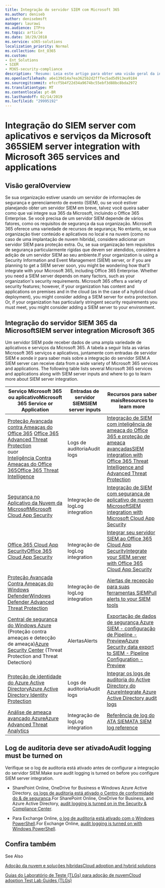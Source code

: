 ```yaml
---
title: Integração do servidor SIEM com Microsoft 365
ms.author: deniseb
author: denisebmsft
manager: laurawi
ms.audience: ITPro
ms.topic: article
ms.date: 10/29/2018
ms.service: o365-solutions
localization_priority: Normal
ms.collection: Ent_O365
ms.custom:
- Ent_Solutions
- SIEM
- M365-security-compliance
description: 'Resumo: Leia este artigo para obter uma visão geral da integração do servidor SIEM com Microsoft 365.'
ms.openlocfilehash: a6e139d14a7ea3625b2d2fffec5ad5d913ea9184
ms.sourcegitcommit: efccf5b4f22d34a9674bc55ebf3d88bc8bda2972
ms.translationtype: MT
ms.contentlocale: pt-BR
ms.lasthandoff: 02/14/2019
ms.locfileid: "29995192"
---
```

# <a name="siem-server-integration-with-microsoft-365-services-and-applications"></a><span data-ttu-id="bfd12-103">Integração do SIEM server com aplicativos e serviços da Microsoft 365</span><span class="sxs-lookup"><span data-stu-id="bfd12-103">SIEM server integration with Microsoft 365 services and applications</span></span>

## <a name="overview"></a><span data-ttu-id="bfd12-104">Visão geral</span><span class="sxs-lookup"><span data-stu-id="bfd12-104">Overview</span></span>

<span data-ttu-id="bfd12-p101">Se sua organização estiver usando um servidor de informações de segurança e gerenciamento de evento (SIEM), ou se você estiver planejando obter um servidor SIEM em breve, talvez você queira saber como que vai integre sua 365 da Microsoft, incluindo o Office 365 Enterprise. Se você precisa de um servidor SIEM depende de vários fatores, como os requisitos de segurança da sua organização. Microsoft 365 oferece uma variedade de recursos de segurança; No entanto, se sua organização tiver conteúdo e aplicativos no local e na nuvem (como no caso de uma implantação de nuvem híbrida), considere adicionar um servidor SIEM para proteção extra. Ou, se sua organização tem requisitos de segurança particularmente rígidas que devem ser atendidos, considere a adição de um servidor SIEM ao seu ambiente.</span><span class="sxs-lookup"><span data-stu-id="bfd12-p101">If your organization is using a Security Information and Event Management (SIEM) server, or if you are planning to get a SIEM server soon, you might be wondering how that'll integrate with your Microsoft 365, including Office 365 Enterprise. Whether you need a SIEM server depends on many factors, such as your organization's security requirements. Microsoft 365 offers a variety of security features; however, if your organization has content and applications on premises and in the cloud (as in the case of a hybrid cloud deployment), you might consider adding a SIEM server for extra protection. Or, if your organization has particularly stringent security requirements you must meet, you might consider adding a SIEM server to your environment.</span></span>

## <a name="siem-server-integration-microsoft-365"></a><span data-ttu-id="bfd12-109">Integração do servidor SIEM 365 da Microsoft</span><span class="sxs-lookup"><span data-stu-id="bfd12-109">SIEM server integration Microsoft 365</span></span>

<span data-ttu-id="bfd12-p102">Um servidor SIEM pode receber dados de uma ampla variedade de aplicativos e serviços da Microsoft 365. A tabela a seguir lista as várias Microsoft 365 serviços e aplicativos, juntamente com entradas de servidor SIEM e aonde ir para saber mais sobre a integração do servidor SIEM.</span><span class="sxs-lookup"><span data-stu-id="bfd12-p102">A SIEM server can receive data from a wide variety of Microsoft 365 services and applications. The following table lists several Microsoft 365 services and applications along with SIEM server inputs and where to go to learn more about SIEM server integration.</span></span> 

| <span data-ttu-id="bfd12-112">Serviço Microsoft 365 ou aplicativo</span><span class="sxs-lookup"><span data-stu-id="bfd12-112">Microsoft 365 Service or Application</span></span> | <span data-ttu-id="bfd12-113">Entradas de servidor SIEM</span><span class="sxs-lookup"><span data-stu-id="bfd12-113">SIEM server inputs</span></span> | <span data-ttu-id="bfd12-114">Recursos para saber mais</span><span class="sxs-lookup"><span data-stu-id="bfd12-114">Resources to learn more</span></span> |
| --- | --- | --- |
| <span data-ttu-id="bfd12-115">[Proteção Avançada contra Ameaças do Office 365](office-365-atp.md) </span><span class="sxs-lookup"><span data-stu-id="bfd12-115">[Office 365 Advanced Threat Protection](office-365-atp.md)</span></span> <br/>   <span data-ttu-id="bfd12-116">ou</span><span class="sxs-lookup"><span data-stu-id="bfd12-116">or</span></span>   <br/>[<span data-ttu-id="bfd12-117">Inteligência Contra Ameaças do Office 365</span><span class="sxs-lookup"><span data-stu-id="bfd12-117">Office 365 Threat Intelligence</span></span>](office-365-ti.md) | <span data-ttu-id="bfd12-118">Logs de auditoria</span><span class="sxs-lookup"><span data-stu-id="bfd12-118">Audit logs</span></span> | [<span data-ttu-id="bfd12-119">Integração de SIEM com inteligência de ameaça do Office 365 e proteção de ameaça avançadas</span><span class="sxs-lookup"><span data-stu-id="bfd12-119">SIEM integration with Office 365 Threat Intelligence and Advanced Threat Protection</span></span>](siem-integration-with-office-365-ti.md) |
| [<span data-ttu-id="bfd12-120">Segurança no Aplicativo da Nuvem da Microsoft</span><span class="sxs-lookup"><span data-stu-id="bfd12-120">Microsoft Cloud App Security</span></span>](https://docs.microsoft.com/cloud-app-security/what-is-cloud-app-security) | <span data-ttu-id="bfd12-121">Integração de log</span><span class="sxs-lookup"><span data-stu-id="bfd12-121">Log integration</span></span> | [<span data-ttu-id="bfd12-122">Integração de SIEM com segurança de aplicativo de nuvem Microsoft</span><span class="sxs-lookup"><span data-stu-id="bfd12-122">SIEM integration with Microsoft Cloud App Security</span></span>](https://docs.microsoft.com/cloud-app-security/siem) |
| [<span data-ttu-id="bfd12-123">Office 365 Cloud App Security</span><span class="sxs-lookup"><span data-stu-id="bfd12-123">Office 365 Cloud App Security</span></span>](office-365-cas-overview.md) | <span data-ttu-id="bfd12-124">Integração de log</span><span class="sxs-lookup"><span data-stu-id="bfd12-124">Log integration</span></span> | [<span data-ttu-id="bfd12-125">Integrar seu servidor SIEM ao Office 365 Cloud App Security</span><span class="sxs-lookup"><span data-stu-id="bfd12-125">Integrate your SIEM server with Office 365 Cloud App Security</span></span>](integrate-your-siem-server-with-office-365-cas.md) |
| [<span data-ttu-id="bfd12-126">Proteção Avançada Contra Ameaças do Windows Defender</span><span class="sxs-lookup"><span data-stu-id="bfd12-126">Windows Defender Advanced Threat Protection</span></span>](https://docs.microsoft.com/windows/security/threat-protection/) | <span data-ttu-id="bfd12-127">Integração de log</span><span class="sxs-lookup"><span data-stu-id="bfd12-127">Log integration</span></span> | [<span data-ttu-id="bfd12-128">Alertas de recepção para suas ferramentas SIEM</span><span class="sxs-lookup"><span data-stu-id="bfd12-128">Pull alerts to your SIEM tools</span></span>](https://docs.microsoft.com/windows/security/threat-protection/windows-defender-atp/configure-siem-windows-defender-advanced-threat-protection) |
| <span data-ttu-id="bfd12-129">[Central de segurança do Windows Azure](https://docs.microsoft.com/azure/security-center/security-center-intro) (Proteção contra ameaças e detecção de ameaça)</span><span class="sxs-lookup"><span data-stu-id="bfd12-129">[Azure Security Center](https://docs.microsoft.com/azure/security-center/security-center-intro) (Threat Protection and Threat Detection)</span></span> | <span data-ttu-id="bfd12-130">Alertas</span><span class="sxs-lookup"><span data-stu-id="bfd12-130">Alerts</span></span> | [<span data-ttu-id="bfd12-131">Exportação de dados de segurança Azure SIEM - configuração de Pipeline - Preview</span><span class="sxs-lookup"><span data-stu-id="bfd12-131">Azure Security data export to SIEM - Pipeline Configuration - Preview</span></span>](https://docs.microsoft.com/azure/security-center/security-center-export-data-to-siem) |
| [<span data-ttu-id="bfd12-132">Proteção de identidade do Azure Active Directory</span><span class="sxs-lookup"><span data-stu-id="bfd12-132">Azure Active Directory Identity Protection</span></span>](https://docs.microsoft.com/azure/active-directory/identity-protection/overview) | <span data-ttu-id="bfd12-133">Logs de auditoria</span><span class="sxs-lookup"><span data-stu-id="bfd12-133">Audit logs</span></span> | [<span data-ttu-id="bfd12-134">Integrar os logs de auditoria do Active Directory do Azure</span><span class="sxs-lookup"><span data-stu-id="bfd12-134">Integrate Azure Active Directory audit logs</span></span>](https://docs.microsoft.com/azure/security/security-azure-log-integration-ad) |
| [<span data-ttu-id="bfd12-135">Análise de ameaça avançado Azure</span><span class="sxs-lookup"><span data-stu-id="bfd12-135">Azure Advanced Threat Analytics</span></span>](https://docs.microsoft.com/azure/security/azure-threat-detection) | <span data-ttu-id="bfd12-136">Integração de log</span><span class="sxs-lookup"><span data-stu-id="bfd12-136">Log integration</span></span> | [<span data-ttu-id="bfd12-137">Referência de log do ATA SIEM</span><span class="sxs-lookup"><span data-stu-id="bfd12-137">ATA SIEM log reference</span></span>](https://docs.microsoft.com/advanced-threat-analytics/cef-format-sa) |

## <a name="audit-logging-must-be-turned-on"></a><span data-ttu-id="bfd12-138">Log de auditoria deve ser ativado</span><span class="sxs-lookup"><span data-stu-id="bfd12-138">Audit logging must be turned on</span></span>

<span data-ttu-id="bfd12-139">Verifique se o log de auditoria está ativado antes de configurar a integração do servidor SIEM.</span><span class="sxs-lookup"><span data-stu-id="bfd12-139">Make sure audit logging is turned on before you configure SIEM server integration.</span></span> 

- <span data-ttu-id="bfd12-140">SharePoint Online, OneDrive for Business e Windows Azure Active Directory, [os logs de auditoria está ativado o Centro de conformidade do & de segurança](https://docs.microsoft.com/office365/securitycompliance/turn-audit-log-search-on-or-off).</span><span class="sxs-lookup"><span data-stu-id="bfd12-140">For SharePoint Online, OneDrive for Business, and Azure Active Directory, [audit logging is turned on in the Security & Compliance Center](https://docs.microsoft.com/office365/securitycompliance/turn-audit-log-search-on-or-off).</span></span>

- <span data-ttu-id="bfd12-141">Para Exchange Online, [o log de auditoria está ativado com o Windows PowerShell](https://docs.microsoft.com/office365/securitycompliance/enable-mailbox-auditing).</span><span class="sxs-lookup"><span data-stu-id="bfd12-141">For Exchange Online, [audit logging is turned on with Windows PowerShell](https://docs.microsoft.com/office365/securitycompliance/enable-mailbox-auditing).</span></span>
 
## <a name="see-also"></a><span data-ttu-id="bfd12-142">Confira também
</span><span class="sxs-lookup"><span data-stu-id="bfd12-142">See Also</span></span>

[<span data-ttu-id="bfd12-143">Adoção da nuvem e soluções híbridas</span><span class="sxs-lookup"><span data-stu-id="bfd12-143">Cloud adoption and hybrid solutions</span></span>](https://docs.microsoft.com/office365/enterprise/cloud-adoption-and-hybrid-solutions)
  
[<span data-ttu-id="bfd12-144">Guias do Laboratório de Teste (TLGs) para adoção de nuvem</span><span class="sxs-lookup"><span data-stu-id="bfd12-144">Cloud adoption Test Lab Guides (TLGs)</span></span>](https://docs.microsoft.com/office365/enterprise/cloud-adoption-test-lab-guides-tlgs)


